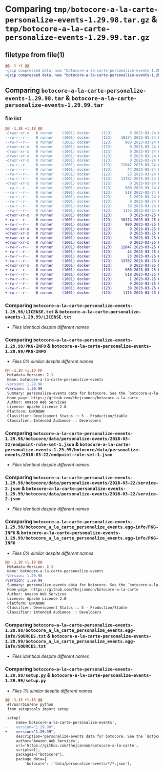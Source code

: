 # Comparing `tmp/botocore-a-la-carte-personalize-events-1.29.98.tar.gz` & `tmp/botocore-a-la-carte-personalize-events-1.29.99.tar.gz`

## filetype from file(1)

```diff
@@ -1 +1 @@
-gzip compressed data, was "botocore-a-la-carte-personalize-events-1.29.98.tar", last modified: Fri Mar 24 01:24:31 2023, max compression
+gzip compressed data, was "botocore-a-la-carte-personalize-events-1.29.99.tar", last modified: Sat Mar 25 01:22:57 2023, max compression
```

## Comparing `botocore-a-la-carte-personalize-events-1.29.98.tar` & `botocore-a-la-carte-personalize-events-1.29.99.tar`

### file list

```diff
@@ -1,18 +1,18 @@
-drwxr-xr-x   0 runner    (1001) docker     (123)        0 2023-03-24 01:24:31.758063 botocore-a-la-carte-personalize-events-1.29.98/
--rw-r--r--   0 runner    (1001) docker     (123)    10174 2023-03-24 01:24:31.000000 botocore-a-la-carte-personalize-events-1.29.98/LICENSE.txt
--rw-r--r--   0 runner    (1001) docker     (123)      980 2023-03-24 01:24:31.758063 botocore-a-la-carte-personalize-events-1.29.98/PKG-INFO
-drwxr-xr-x   0 runner    (1001) docker     (123)        0 2023-03-24 01:24:31.758063 botocore-a-la-carte-personalize-events-1.29.98/botocore/
-drwxr-xr-x   0 runner    (1001) docker     (123)        0 2023-03-24 01:24:31.758063 botocore-a-la-carte-personalize-events-1.29.98/botocore/data/
-drwxr-xr-x   0 runner    (1001) docker     (123)        0 2023-03-24 01:24:31.758063 botocore-a-la-carte-personalize-events-1.29.98/botocore/data/personalize-events/
-drwxr-xr-x   0 runner    (1001) docker     (123)        0 2023-03-24 01:24:31.758063 botocore-a-la-carte-personalize-events-1.29.98/botocore/data/personalize-events/2018-03-22/
--rw-r--r--   0 runner    (1001) docker     (123)    12847 2023-03-24 01:23:57.000000 botocore-a-la-carte-personalize-events-1.29.98/botocore/data/personalize-events/2018-03-22/endpoint-rule-set-1.json
--rw-r--r--   0 runner    (1001) docker     (123)       44 2023-03-24 01:23:57.000000 botocore-a-la-carte-personalize-events-1.29.98/botocore/data/personalize-events/2018-03-22/examples-1.json
--rw-r--r--   0 runner    (1001) docker     (123)       23 2023-03-24 01:23:57.000000 botocore-a-la-carte-personalize-events-1.29.98/botocore/data/personalize-events/2018-03-22/paginators-1.json
--rw-r--r--   0 runner    (1001) docker     (123)    13782 2023-03-24 01:23:57.000000 botocore-a-la-carte-personalize-events-1.29.98/botocore/data/personalize-events/2018-03-22/service-2.json
-drwxr-xr-x   0 runner    (1001) docker     (123)        0 2023-03-24 01:24:31.758063 botocore-a-la-carte-personalize-events-1.29.98/botocore_a_la_carte_personalize_events.egg-info/
--rw-r--r--   0 runner    (1001) docker     (123)      980 2023-03-24 01:24:31.000000 botocore-a-la-carte-personalize-events-1.29.98/botocore_a_la_carte_personalize_events.egg-info/PKG-INFO
--rw-r--r--   0 runner    (1001) docker     (123)      518 2023-03-24 01:24:31.000000 botocore-a-la-carte-personalize-events-1.29.98/botocore_a_la_carte_personalize_events.egg-info/SOURCES.txt
--rw-r--r--   0 runner    (1001) docker     (123)        1 2023-03-24 01:24:31.000000 botocore-a-la-carte-personalize-events-1.29.98/botocore_a_la_carte_personalize_events.egg-info/dependency_links.txt
--rw-r--r--   0 runner    (1001) docker     (123)        9 2023-03-24 01:24:31.000000 botocore-a-la-carte-personalize-events-1.29.98/botocore_a_la_carte_personalize_events.egg-info/top_level.txt
--rw-r--r--   0 runner    (1001) docker     (123)       38 2023-03-24 01:24:31.758063 botocore-a-la-carte-personalize-events-1.29.98/setup.cfg
--rw-r--r--   0 runner    (1001) docker     (123)     1175 2023-03-24 01:24:31.000000 botocore-a-la-carte-personalize-events-1.29.98/setup.py
+drwxr-xr-x   0 runner    (1001) docker     (123)        0 2023-03-25 01:22:57.204418 botocore-a-la-carte-personalize-events-1.29.99/
+-rw-r--r--   0 runner    (1001) docker     (123)    10174 2023-03-25 01:22:56.000000 botocore-a-la-carte-personalize-events-1.29.99/LICENSE.txt
+-rw-r--r--   0 runner    (1001) docker     (123)      980 2023-03-25 01:22:57.204418 botocore-a-la-carte-personalize-events-1.29.99/PKG-INFO
+drwxr-xr-x   0 runner    (1001) docker     (123)        0 2023-03-25 01:22:57.200418 botocore-a-la-carte-personalize-events-1.29.99/botocore/
+drwxr-xr-x   0 runner    (1001) docker     (123)        0 2023-03-25 01:22:57.200418 botocore-a-la-carte-personalize-events-1.29.99/botocore/data/
+drwxr-xr-x   0 runner    (1001) docker     (123)        0 2023-03-25 01:22:57.200418 botocore-a-la-carte-personalize-events-1.29.99/botocore/data/personalize-events/
+drwxr-xr-x   0 runner    (1001) docker     (123)        0 2023-03-25 01:22:57.204418 botocore-a-la-carte-personalize-events-1.29.99/botocore/data/personalize-events/2018-03-22/
+-rw-r--r--   0 runner    (1001) docker     (123)    12847 2023-03-25 01:22:12.000000 botocore-a-la-carte-personalize-events-1.29.99/botocore/data/personalize-events/2018-03-22/endpoint-rule-set-1.json
+-rw-r--r--   0 runner    (1001) docker     (123)       44 2023-03-25 01:22:12.000000 botocore-a-la-carte-personalize-events-1.29.99/botocore/data/personalize-events/2018-03-22/examples-1.json
+-rw-r--r--   0 runner    (1001) docker     (123)       23 2023-03-25 01:22:12.000000 botocore-a-la-carte-personalize-events-1.29.99/botocore/data/personalize-events/2018-03-22/paginators-1.json
+-rw-r--r--   0 runner    (1001) docker     (123)    13782 2023-03-25 01:22:12.000000 botocore-a-la-carte-personalize-events-1.29.99/botocore/data/personalize-events/2018-03-22/service-2.json
+drwxr-xr-x   0 runner    (1001) docker     (123)        0 2023-03-25 01:22:57.204418 botocore-a-la-carte-personalize-events-1.29.99/botocore_a_la_carte_personalize_events.egg-info/
+-rw-r--r--   0 runner    (1001) docker     (123)      980 2023-03-25 01:22:57.000000 botocore-a-la-carte-personalize-events-1.29.99/botocore_a_la_carte_personalize_events.egg-info/PKG-INFO
+-rw-r--r--   0 runner    (1001) docker     (123)      518 2023-03-25 01:22:57.000000 botocore-a-la-carte-personalize-events-1.29.99/botocore_a_la_carte_personalize_events.egg-info/SOURCES.txt
+-rw-r--r--   0 runner    (1001) docker     (123)        1 2023-03-25 01:22:57.000000 botocore-a-la-carte-personalize-events-1.29.99/botocore_a_la_carte_personalize_events.egg-info/dependency_links.txt
+-rw-r--r--   0 runner    (1001) docker     (123)        9 2023-03-25 01:22:57.000000 botocore-a-la-carte-personalize-events-1.29.99/botocore_a_la_carte_personalize_events.egg-info/top_level.txt
+-rw-r--r--   0 runner    (1001) docker     (123)       38 2023-03-25 01:22:57.204418 botocore-a-la-carte-personalize-events-1.29.99/setup.cfg
+-rw-r--r--   0 runner    (1001) docker     (123)     1175 2023-03-25 01:22:56.000000 botocore-a-la-carte-personalize-events-1.29.99/setup.py
```

### Comparing `botocore-a-la-carte-personalize-events-1.29.98/LICENSE.txt` & `botocore-a-la-carte-personalize-events-1.29.99/LICENSE.txt`

 * *Files identical despite different names*

### Comparing `botocore-a-la-carte-personalize-events-1.29.98/PKG-INFO` & `botocore-a-la-carte-personalize-events-1.29.99/PKG-INFO`

 * *Files 0% similar despite different names*

```diff
@@ -1,10 +1,10 @@
 Metadata-Version: 2.1
 Name: botocore-a-la-carte-personalize-events
-Version: 1.29.98
+Version: 1.29.99
 Summary: personalize-events data for botocore. See the `botocore-a-la-carte` package for more info.
 Home-page: https://github.com/thejcannon/botocore-a-la-carte
 Author: Amazon Web Services
 License: Apache License 2.0
 Platform: UNKNOWN
 Classifier: Development Status :: 5 - Production/Stable
 Classifier: Intended Audience :: Developers
```

### Comparing `botocore-a-la-carte-personalize-events-1.29.98/botocore/data/personalize-events/2018-03-22/endpoint-rule-set-1.json` & `botocore-a-la-carte-personalize-events-1.29.99/botocore/data/personalize-events/2018-03-22/endpoint-rule-set-1.json`

 * *Files identical despite different names*

### Comparing `botocore-a-la-carte-personalize-events-1.29.98/botocore/data/personalize-events/2018-03-22/service-2.json` & `botocore-a-la-carte-personalize-events-1.29.99/botocore/data/personalize-events/2018-03-22/service-2.json`

 * *Files identical despite different names*

### Comparing `botocore-a-la-carte-personalize-events-1.29.98/botocore_a_la_carte_personalize_events.egg-info/PKG-INFO` & `botocore-a-la-carte-personalize-events-1.29.99/botocore_a_la_carte_personalize_events.egg-info/PKG-INFO`

 * *Files 0% similar despite different names*

```diff
@@ -1,10 +1,10 @@
 Metadata-Version: 2.1
 Name: botocore-a-la-carte-personalize-events
-Version: 1.29.98
+Version: 1.29.99
 Summary: personalize-events data for botocore. See the `botocore-a-la-carte` package for more info.
 Home-page: https://github.com/thejcannon/botocore-a-la-carte
 Author: Amazon Web Services
 License: Apache License 2.0
 Platform: UNKNOWN
 Classifier: Development Status :: 5 - Production/Stable
 Classifier: Intended Audience :: Developers
```

### Comparing `botocore-a-la-carte-personalize-events-1.29.98/botocore_a_la_carte_personalize_events.egg-info/SOURCES.txt` & `botocore-a-la-carte-personalize-events-1.29.99/botocore_a_la_carte_personalize_events.egg-info/SOURCES.txt`

 * *Files identical despite different names*

### Comparing `botocore-a-la-carte-personalize-events-1.29.98/setup.py` & `botocore-a-la-carte-personalize-events-1.29.99/setup.py`

 * *Files 1% similar despite different names*

```diff
@@ -1,13 +1,13 @@
 #!/usr/bin/env python
 from setuptools import setup
 
 setup(
     name='botocore-a-la-carte-personalize-events',
-    version="1.29.98",
+    version="1.29.99",
     description='personalize-events data for botocore. See the `botocore-a-la-carte` package for more info.',
     author='Amazon Web Services',
     url='https://github.com/thejcannon/botocore-a-la-carte',
     scripts=[],
     packages=["botocore"],
     package_data={
         'botocore': ['data/personalize-events/*/*.json'],
```

